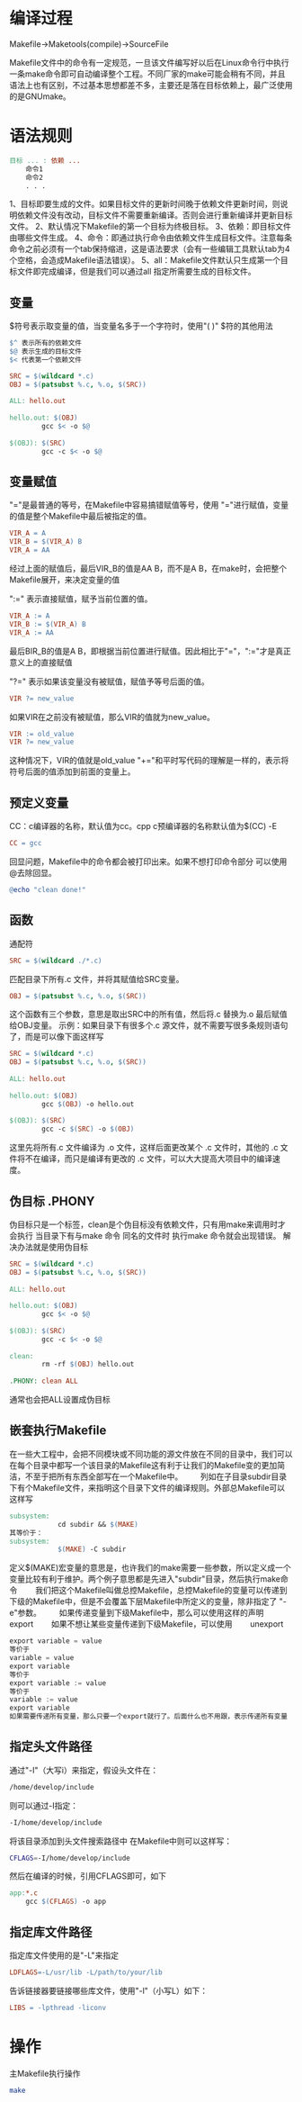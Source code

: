# 编译过程

Makefile->Maketools(compile)->SourceFile

Makefile文件中的命令有一定规范，一旦该文件编写好以后在Linux命令行中执行一条make命令即可自动编译整个工程。不同厂家的make可能会稍有不同，并且语法上也有区别，不过基本思想都差不多，主要还是落在目标依赖上，最广泛使用的是GNUmake。

# 语法规则

```makefile
目标 ... : 依赖 ...
	命令1
	命令2
	. . .

```

1、目标即要生成的文件。如果目标文件的更新时间晚于依赖文件更新时间，则说明依赖文件没有改动，目标文件不需要重新编译。否则会进行重新编译并更新目标文件。
2、默认情况下Makefile的第一个目标为终极目标。
3、依赖：即目标文件由哪些文件生成。
4、命令：即通过执行命令由依赖文件生成目标文件。注意每条命令之前必须有一个tab保持缩进，这是语法要求（会有一些编辑工具默认tab为4个空格，会造成Makefile语法错误）。
5、all：Makefile文件默认只生成第一个目标文件即完成编译，但是我们可以通过all 指定所需要生成的目标文件。

## 变量

$符号表示取变量的值，当变量名多于一个字符时，使用"( )"
$符的其他用法

```makefile
$^ 表示所有的依赖文件
$@ 表示生成的目标文件
$< 代表第一个依赖文件
```

```makefile
SRC = $(wildcard *.c)
OBJ = $(patsubst %.c, %.o, $(SRC))
 
ALL: hello.out
 
hello.out: $(OBJ)
        gcc $< -o $@
 
$(OBJ): $(SRC)
        gcc -c $< -o $@
```

## 变量赋值

"="是最普通的等号，在Makefile中容易搞错赋值等号，使用 "="进行赋值，变量的值是整个Makefile中最后被指定的值。

```makefile
VIR_A = A
VIR_B = $(VIR_A) B
VIR_A = AA
```

经过上面的赋值后，最后VIR_B的值是AA B，而不是A B，在make时，会把整个Makefile展开，来决定变量的值

":=" 表示直接赋值，赋予当前位置的值。

```makefile
VIR_A := A
VIR_B := $(VIR_A) B
VIR_A := AA
```

最后BIR_B的值是A B，即根据当前位置进行赋值。因此相比于"="，":="才是真正意义上的直接赋值

"?=" 表示如果该变量没有被赋值，赋值予等号后面的值。

```makefile
VIR ?= new_value
```

如果VIR在之前没有被赋值，那么VIR的值就为new_value。

```makefile
VIR := old_value
VIR ?= new_value
```

这种情况下，VIR的值就是old_value
"+="和平时写代码的理解是一样的，表示将符号后面的值添加到前面的变量上。

## 预定义变量

CC：c编译器的名称，默认值为cc。cpp c预编译器的名称默认值为$(CC) -E

```makefile
CC = gcc
```

回显问题，Makefile中的命令都会被打印出来。如果不想打印命令部分 可以使用@去除回显。

```makefile
@echo "clean done!"
```

## 函数

通配符

```makefile
SRC = $(wildcard ./*.c)
```

匹配目录下所有.c 文件，并将其赋值给SRC变量。

```makefile
OBJ = $(patsubst %.c, %.o, $(SRC))
```

这个函数有三个参数，意思是取出SRC中的所有值，然后将.c 替换为.o 最后赋值给OBJ变量。
示例：如果目录下有很多个.c 源文件，就不需要写很多条规则语句了，而是可以像下面这样写

```makefile
SRC = $(wildcard *.c)
OBJ = $(patsubst %.c, %.o, $(SRC))
 
ALL: hello.out
 
hello.out: $(OBJ)
        gcc $(OBJ) -o hello.out
 
$(OBJ): $(SRC)
        gcc -c $(SRC) -o $(OBJ)
```

这里先将所有.c 文件编译为 .o 文件，这样后面更改某个 .c 文件时，其他的 .c 文件将不在编译，而只是编译有更改的 .c 文件，可以大大提高大项目中的编译速度。

## 伪目标 .PHONY

伪目标只是一个标签，clean是个伪目标没有依赖文件，只有用make来调用时才会执行
当目录下有与make 命令 同名的文件时 执行make 命令就会出现错误。
解决办法就是使用伪目标

```makefile
SRC = $(wildcard *.c)
OBJ = $(patsubst %.c, %.o, $(SRC))
 
ALL: hello.out
 
hello.out: $(OBJ)
        gcc $< -o $@
 
$(OBJ): $(SRC)
        gcc -c $< -o $@
 
clean:
        rm -rf $(OBJ) hello.out
 
.PHONY: clean ALL
```

通常也会把ALL设置成伪目标

## 嵌套执行Makefile

在一些大工程中，会把不同模块或不同功能的源文件放在不同的目录中，我们可以在每个目录中都写一个该目录的Makefile这有利于让我们的Makefile变的更加简洁，不至于把所有东西全部写在一个Makefile中。
  列如在子目录subdir目录下有个Makefile文件，来指明这个目录下文件的编译规则。外部总Makefile可以这样写

```makefile
subsystem:
            cd subdir && $(MAKE)
其等价于：
subsystem:
            $(MAKE) -C subdir
```

定义$(MAKE)宏变量的意思是，也许我们的make需要一些参数，所以定义成一个变量比较有利于维护。两个例子意思都是先进入"subdir"目录，然后执行make命令
  我们把这个Makefile叫做总控Makefile，总控Makefile的变量可以传递到下级的Makefile中，但是不会覆盖下层Makefile中所定义的变量，除非指定了 "-e"参数。
  如果传递变量到下级Makefile中，那么可以使用这样的声明
  export
  如果不想让某些变量传递到下级Makefile，可以使用
  unexport

```go
export variable = value
等价于
variable = value
export variable
等价于
export variable := value
等价于
variable := value
export variable
如果需要传递所有变量，那么只要一个export就行了。后面什么也不用跟，表示传递所有变量
```

## 指定头文件路径

通过"-I"（大写i）来指定，假设头文件在：

```bash
/home/develop/include
```

则可以通过-I指定：

```bash
-I/home/develop/include
```

将该目录添加到头文件搜索路径中
在Makefile中则可以这样写：

```bash
CFLAGS=-I/home/develop/include
```

然后在编译的时候，引用CFLAGS即可，如下

```makefile
app:*.c
    gcc $(CFLAGS) -o app
```

## 指定库文件路径

指定库文件使用的是"-L"来指定

```makefile
LDFLAGS=-L/usr/lib -L/path/to/your/lib
```

告诉链接器要链接哪些库文件，使用"-l"（小写L）如下：

```makefile
LIBS = -lpthread -liconv
```

# 操作

主Makefile执行操作

```bash
make
```
